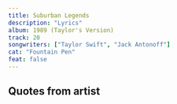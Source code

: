 ```yaml
---
title: Suburban Legends
description: "Lyrics"
album: 1989 (Taylor's Version)
track: 20
songwriters: ["Taylor Swift", "Jack Antonoff"]
cat: "Fountain Pen"
feat: false
---
```


<p className="verse-one">

</p>
<p className="chorus">

</p>
<p className="verse-two">

</p>
<p className="chorus">

</p>
<p className="bridge">

</p>
<p className="breakdown">

</p>
<p className="chorus">

</p>

## Quotes from artist

<blockquote>

</blockquote>
